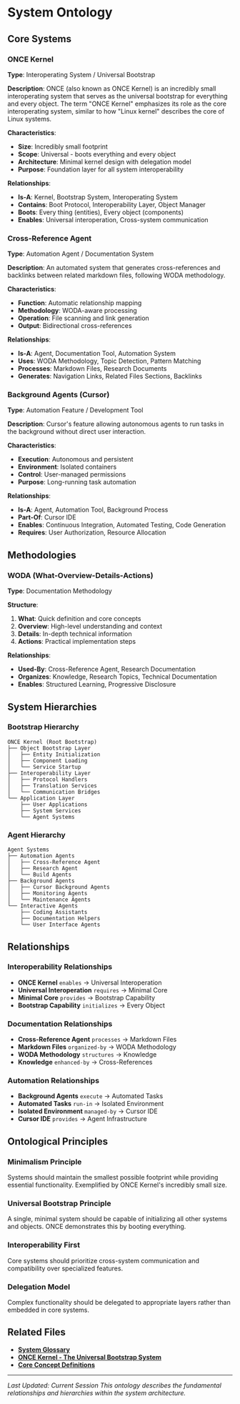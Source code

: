 # System Ontology

## Core Systems

### ONCE Kernel
**Type**: Interoperating System / Universal Bootstrap

**Description**: ONCE (also known as ONCE Kernel) is an incredibly small interoperating system that serves as the universal bootstrap for everything and every object. The term "ONCE Kernel" emphasizes its role as the core interoperating system, similar to how "Linux kernel" describes the core of Linux systems.

**Characteristics**:
- **Size**: Incredibly small footprint
- **Scope**: Universal - boots everything and every object
- **Architecture**: Minimal kernel design with delegation model
- **Purpose**: Foundation layer for all system interoperability

**Relationships**:
- **Is-A**: Kernel, Bootstrap System, Interoperating System
- **Contains**: Boot Protocol, Interoperability Layer, Object Manager
- **Boots**: Every thing (entities), Every object (components)
- **Enables**: Universal interoperation, Cross-system communication

### Cross-Reference Agent
**Type**: Automation Agent / Documentation System

**Description**: An automated system that generates cross-references and backlinks between related markdown files, following WODA methodology.

**Characteristics**:
- **Function**: Automatic relationship mapping
- **Methodology**: WODA-aware processing
- **Operation**: File scanning and link generation
- **Output**: Bidirectional cross-references

**Relationships**:
- **Is-A**: Agent, Documentation Tool, Automation System
- **Uses**: WODA Methodology, Topic Detection, Pattern Matching
- **Processes**: Markdown Files, Research Documents
- **Generates**: Navigation Links, Related Files Sections, Backlinks

### Background Agents (Cursor)
**Type**: Automation Feature / Development Tool

**Description**: Cursor's feature allowing autonomous agents to run tasks in the background without direct user interaction.

**Characteristics**:
- **Execution**: Autonomous and persistent
- **Environment**: Isolated containers
- **Control**: User-managed permissions
- **Purpose**: Long-running task automation

**Relationships**:
- **Is-A**: Agent, Automation Tool, Background Process
- **Part-Of**: Cursor IDE
- **Enables**: Continuous Integration, Automated Testing, Code Generation
- **Requires**: User Authorization, Resource Allocation

## Methodologies

### WODA (What-Overview-Details-Actions)
**Type**: Documentation Methodology

**Structure**:
1. **What**: Quick definition and core concepts
2. **Overview**: High-level understanding and context
3. **Details**: In-depth technical information
4. **Actions**: Practical implementation steps

**Relationships**:
- **Used-By**: Cross-Reference Agent, Research Documentation
- **Organizes**: Knowledge, Research Topics, Technical Documentation
- **Enables**: Structured Learning, Progressive Disclosure

## System Hierarchies

### Bootstrap Hierarchy
```
ONCE Kernel (Root Bootstrap)
├── Object Bootstrap Layer
│   ├── Entity Initialization
│   ├── Component Loading
│   └── Service Startup
├── Interoperability Layer
│   ├── Protocol Handlers
│   ├── Translation Services
│   └── Communication Bridges
└── Application Layer
    ├── User Applications
    ├── System Services
    └── Agent Systems
```

### Agent Hierarchy
```
Agent Systems
├── Automation Agents
│   ├── Cross-Reference Agent
│   ├── Research Agent
│   └── Build Agents
├── Background Agents
│   ├── Cursor Background Agents
│   ├── Monitoring Agents
│   └── Maintenance Agents
└── Interactive Agents
    ├── Coding Assistants
    ├── Documentation Helpers
    └── User Interface Agents
```

## Relationships

### Interoperability Relationships
- **ONCE Kernel** `enables` → Universal Interoperation
- **Universal Interoperation** `requires` → Minimal Core
- **Minimal Core** `provides` → Bootstrap Capability
- **Bootstrap Capability** `initializes` → Every Object

### Documentation Relationships
- **Cross-Reference Agent** `processes` → Markdown Files
- **Markdown Files** `organized-by` → WODA Methodology
- **WODA Methodology** `structures` → Knowledge
- **Knowledge** `enhanced-by` → Cross-References

### Automation Relationships
- **Background Agents** `execute` → Automated Tasks
- **Automated Tasks** `run-in` → Isolated Environment
- **Isolated Environment** `managed-by` → Cursor IDE
- **Cursor IDE** `provides` → Agent Infrastructure

## Ontological Principles

### Minimalism Principle
Systems should maintain the smallest possible footprint while providing essential functionality. Exemplified by ONCE Kernel's incredibly small size.

### Universal Bootstrap Principle
A single, minimal system should be capable of initializing all other systems and objects. ONCE demonstrates this by booting everything.

### Interoperability First
Core systems should prioritize cross-system communication and compatibility over specialized features.

### Delegation Model
Complex functionality should be delegated to appropriate layers rather than embedded in core systems.

## Related Files

- **[System Glossary](ontology/Glossary.md)**
- **[ONCE Kernel - The Universal Bootstrap System](ontology/concepts/ONCE-kernel.md)**
- **[Core Concept Definitions](ontology/concepts/definitions.md)**
---

*Last Updated: Current Session*
*This ontology describes the fundamental relationships and hierarchies within the system architecture.*